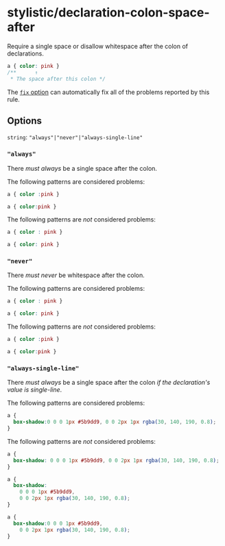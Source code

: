 # stylistic/declaration-colon-space-after

Require a single space or disallow whitespace after the colon of declarations.

<!-- prettier-ignore -->
```css
a { color: pink }
/**      ↑
 * The space after this colon */
```

The [`fix` option](https://stylelint.io/user-guide/options#fix) can automatically fix all of the problems reported by this rule.

## Options

`string`: `"always"|"never"|"always-single-line"`

### `"always"`

There _must always_ be a single space after the colon.

The following patterns are considered problems:

<!-- prettier-ignore -->
```css
a { color :pink }
```

<!-- prettier-ignore -->
```css
a { color:pink }
```

The following patterns are _not_ considered problems:

<!-- prettier-ignore -->
```css
a { color : pink }
```

<!-- prettier-ignore -->
```css
a { color: pink }
```

### `"never"`

There _must never_ be whitespace after the colon.

The following patterns are considered problems:

<!-- prettier-ignore -->
```css
a { color : pink }
```

<!-- prettier-ignore -->
```css
a { color: pink }
```

The following patterns are _not_ considered problems:

<!-- prettier-ignore -->
```css
a { color :pink }
```

<!-- prettier-ignore -->
```css
a { color:pink }
```

### `"always-single-line"`

There _must always_ be a single space after the colon _if the declaration's value is single-line_.

The following patterns are considered problems:

<!-- prettier-ignore -->
```css
a {
  box-shadow:0 0 0 1px #5b9dd9, 0 0 2px 1px rgba(30, 140, 190, 0.8);
}
```

The following patterns are _not_ considered problems:

<!-- prettier-ignore -->
```css
a {
  box-shadow: 0 0 0 1px #5b9dd9, 0 0 2px 1px rgba(30, 140, 190, 0.8);
}
```

<!-- prettier-ignore -->
```css
a {
  box-shadow:
    0 0 0 1px #5b9dd9,
    0 0 2px 1px rgba(30, 140, 190, 0.8);
}
```

<!-- prettier-ignore -->
```css
a {
  box-shadow:0 0 0 1px #5b9dd9,
    0 0 2px 1px rgba(30, 140, 190, 0.8);
}
```
